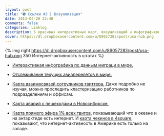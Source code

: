 ```yaml
---
layout: post
title: "➎ Ссылки #3 | Визуализация"
date: 2013-04-20 22:48
comments: false
categories: Linklog
description: 5 красивых интерактивных карт, визуализаций и инфографиков.
cover: https://dl.dropboxusercontent.com/u/89057283/post/usa-hub.png
---
```

{% img right https://dl.dropboxusercontent.com/u/89057283/post/usa-hub.png 350 Интернет-активность в штатах %}

* [Интерактивная инфографика по данным миграци в мире.](http://peoplemov.in/#t_RU)

* [Отслеживание текущих авиаперелётов в мире.](http://www.flightradar24.com/)

* [Карта взаимосвязей сотрудников твиттера.](http://moebio.com/newk/twitter/) Даже подробно не изучая, можно проследить кластеризацию работников по подразделениям и оффисам. 

* [Карта аварий с пешеходами в Новосибирске.](http://nick123.ru/dtp2011/#result)

* [Карта прямого эфира 1% всех твитов](http://tweetping.net/), показывающий что в океане и на антарктиде есть интернет. И [карта чекинов в 4square](https://foursquare.com/infographics/500million), показывают, что интернет-активность в Америке есть только на западе.

